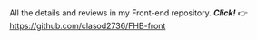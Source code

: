 All the details and reviews in my Front-end repository. _**Click!**_ 👉 <a>https://github.com/clasod2736/FHB-front</a>

